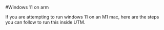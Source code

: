 #Windows 11 on arm

If you are attempting to run windows 11 on an M1 mac, here are the steps you can follow to run this inside UTM.




